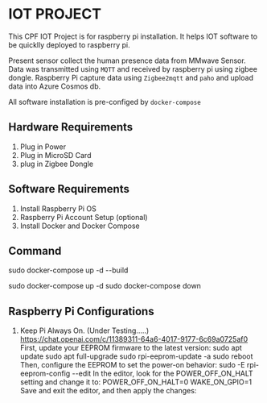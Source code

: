 # IOT PROJECT

This CPF IOT Project is for raspberry pi installation. It helps IOT software to be quicklly deployed to raspberry pi.

Present sensor collect the human presence data from MMwave Sensor. Data was transmitted using `MQTT` and received by raspberry pi using zigbee dongle. Raspberry Pi capture data using `Zigbee2mqtt` and `paho` and upload data into Azure Cosmos db.

All software installation is pre-configed by `docker-compose`

## Hardware Requirements
1. Plug in Power
2. Plug in MicroSD Card
3. plug in Zigbee Dongle

## Software Requirements
1. Install Raspberry Pi OS
2. Raspberry Pi Account Setup (optional)
3. Install Docker and Docker Compose

## Command
sudo docker-compose up -d --build

sudo docker-compose up -d
sudo docker-compose down


## Raspberry Pi Configurations
1. Keep Pi Always On. (Under Testing.....)
    https://chat.openai.com/c/11389311-64a6-4017-9177-6c69a0725af0
    First, update your EEPROM firmware to the latest version:
        sudo apt update
        sudo apt full-upgrade
        sudo rpi-eeprom-update -a
        sudo reboot
    Then, configure the EEPROM to set the power-on behavior:
        sudo -E rpi-eeprom-config --edit
    In the editor, look for the POWER_OFF_ON_HALT setting and change it to:
        POWER_OFF_ON_HALT=0
        WAKE_ON_GPIO=1
    Save and exit the editor, and then apply the changes:





